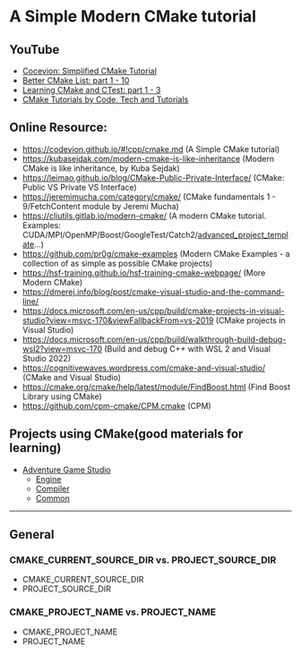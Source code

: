 # A Simple Modern CMake tutorial

## YouTube
* [Cocevion: Simplified CMake Tutorial](https://www.youtube.com/watch?v=mKZ-i-UfGgQ)
* [Better CMake List: part 1 - 10](https://www.youtube.com/watch?v=ffwB60oKr-w&list=PL8i3OhJb4FNV10aIZ8oF0AA46HgA2ed8g)
* [Learning CMake and CTest: part 1 - 3](https://www.youtube.com/watch?v=lZ4VytXLNSo&list=PL-UNXjSqcu61LEUuH5PIk2VOsnlaVhKju)
* [CMake Tutorials by Code, Tech and Tutorials](https://www.youtube.com/watch?v=nlKcXPUJGwA&list=PLalVdRk2RC6o5GHu618ARWh0VO0bFlif4)


## Online Resource:

* https://codevion.github.io/#!cpp/cmake.md (A Simple CMake tutorial)
* https://kubasejdak.com/modern-cmake-is-like-inheritance (Modern CMake is like inheritance, by Kuba Sejdak)
* https://leimao.github.io/blog/CMake-Public-Private-Interface/ (CMake: Public VS Private VS Interface)
* https://jeremimucha.com/category/cmake/ (CMake fundamentals 1 - 9/FetchContent module by Jeremi Mucha)
* https://cliutils.gitlab.io/modern-cmake/ (A modern CMake tutorial. Examples: CUDA/MPI/OpenMP/Boost/GoogleTest/Catch2/[advanced_project_template](https://gitlab.com/CLIUtils/modern-cmake/-/tree/master/examples/extended-project)...)
* https://github.com/pr0g/cmake-examples (Modern CMake Examples - a collection of as simple as possible CMake projects)
* https://hsf-training.github.io/hsf-training-cmake-webpage/ (More Modern CMake)
* https://dmerej.info/blog/post/cmake-visual-studio-and-the-command-line/
* https://docs.microsoft.com/en-us/cpp/build/cmake-projects-in-visual-studio?view=msvc-170&viewFallbackFrom=vs-2019 (CMake projects in Visual Studio)
* https://docs.microsoft.com/en-us/cpp/build/walkthrough-build-debug-wsl2?view=msvc-170 (Build and debug C++ with WSL 2 and Visual Studio 2022)
* https://cognitivewaves.wordpress.com/cmake-and-visual-studio/ (CMake and Visual Studio)
* https://cmake.org/cmake/help/latest/module/FindBoost.html (Find Boost Library using CMake)
* https://github.com/cpm-cmake/CPM.cmake (CPM)

## Projects using CMake(good materials for learning)
* [Adventure Game Studio](https://github.com/adventuregamestudio) 
  - [Engine](https://github.com/adventuregamestudio/ags/blob/538e9072b03b0441853ac0022d17f8990065f8de/Engine/CMakeLists.txt#L655)
  - [Compiler](https://github.com/adventuregamestudio/ags/blob/538e9072b03b0441853ac0022d17f8990065f8de/Compiler/CMakeLists.txt#L104)
  - [Common](https://github.com/adventuregamestudio/ags/blob/538e9072b03b0441853ac0022d17f8990065f8de/Common/CMakeLists.txt#L248)

_____________________________________
## General
### CMAKE_CURRENT_SOURCE_DIR vs. PROJECT_SOURCE_DIR
* CMAKE_CURRENT_SOURCE_DIR
* PROJECT_SOURCE_DIR

### CMAKE_PROJECT_NAME vs. PROJECT_NAME
* CMAKE_PROJECT_NAME
* PROJECT_NAME
